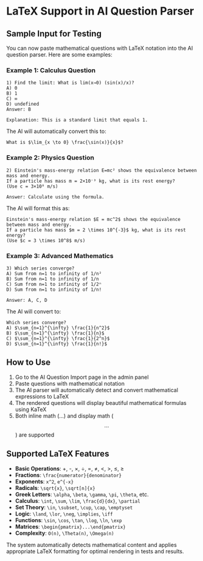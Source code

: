 # LaTeX Support in AI Question Parser

## Sample Input for Testing

You can now paste mathematical questions with LaTeX notation into the AI question parser. Here are some examples:

### Example 1: Calculus Question
```
1) Find the limit: What is lim(x→0) (sin(x)/x)?
A) 0
B) 1
C) ∞
D) undefined
Answer: B

Explanation: This is a standard limit that equals 1.
```

The AI will automatically convert this to:
```
What is $\lim_{x \to 0} \frac{\sin(x)}{x}$?
```

### Example 2: Physics Question
```
2) Einstein's mass-energy relation E=mc² shows the equivalence between mass and energy. 
If a particle has mass m = 2×10⁻³ kg, what is its rest energy?
(Use c = 3×10⁸ m/s)

Answer: Calculate using the formula.
```

The AI will format this as:
```
Einstein's mass-energy relation $E = mc^2$ shows the equivalence between mass and energy.
If a particle has mass $m = 2 \times 10^{-3}$ kg, what is its rest energy?
(Use $c = 3 \times 10^8$ m/s)
```

### Example 3: Advanced Mathematics
```
3) Which series converge?
A) Sum from n=1 to infinity of 1/n²
B) Sum from n=1 to infinity of 1/n
C) Sum from n=1 to infinity of 1/2ⁿ
D) Sum from n=1 to infinity of 1/n!

Answer: A, C, D
```

The AI will convert to:
```
Which series converge?
A) $\sum_{n=1}^{\infty} \frac{1}{n^2}$
B) $\sum_{n=1}^{\infty} \frac{1}{n}$
C) $\sum_{n=1}^{\infty} \frac{1}{2^n}$
D) $\sum_{n=1}^{\infty} \frac{1}{n!}$
```

## How to Use

1. Go to the AI Question Import page in the admin panel
2. Paste questions with mathematical notation
3. The AI parser will automatically detect and convert mathematical expressions to LaTeX
4. The rendered questions will display beautiful mathematical formulas using KaTeX
5. Both inline math ($...$) and display math ($$...$$) are supported

## Supported LaTeX Features

- **Basic Operations**: +, -, ×, ÷, =, ≠, <, >, ≤, ≥
- **Fractions**: `\frac{numerator}{denominator}`
- **Exponents**: `x^2`, `e^{-x}`
- **Radicals**: `\sqrt{x}`, `\sqrt[n]{x}`
- **Greek Letters**: `\alpha`, `\beta`, `\gamma`, `\pi`, `\theta`, etc.
- **Calculus**: `\int`, `\sum`, `\lim`, `\frac{d}{dx}`, `\partial`
- **Set Theory**: `\in`, `\subset`, `\cup`, `\cap`, `\emptyset`
- **Logic**: `\land`, `\lor`, `\neg`, `\implies`, `\iff`
- **Functions**: `\sin`, `\cos`, `\tan`, `\log`, `\ln`, `\exp`
- **Matrices**: `\begin{pmatrix}...\end{pmatrix}`
- **Complexity**: `O(n)`, `\Theta(n)`, `\Omega(n)`

The system automatically detects mathematical content and applies appropriate LaTeX formatting for optimal rendering in tests and results.
